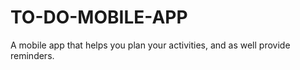 # TO-DO-MOBILE-APP
A mobile app that helps you plan your activities, and as well provide reminders.

